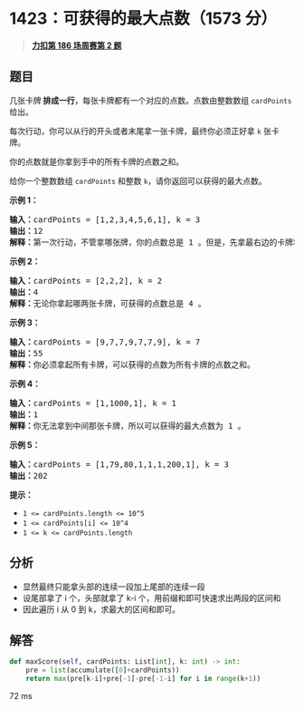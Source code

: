 # 1423：可获得的最大点数（1573 分）


> <u>**[力扣第 186 场周赛第 2 题](https://leetcode.cn/problems/maximum-points-you-can-obtain-from-cards/)**</u>

## 题目

<p>几张卡牌<strong> 排成一行</strong>，每张卡牌都有一个对应的点数。点数由整数数组 <code>cardPoints</code> 给出。</p>

<p>每次行动，你可以从行的开头或者末尾拿一张卡牌，最终你必须正好拿 <code>k</code> 张卡牌。</p>

<p>你的点数就是你拿到手中的所有卡牌的点数之和。</p>

<p>给你一个整数数组 <code>cardPoints</code> 和整数 <code>k</code>，请你返回可以获得的最大点数。</p>



<p><strong>示例 1：</strong></p>

<pre><strong>输入：</strong>cardPoints = [1,2,3,4,5,6,1], k = 3
<strong>输出：</strong>12
<strong>解释：</strong>第一次行动，不管拿哪张牌，你的点数总是 1 。但是，先拿最右边的卡牌将会最大化你的可获得点数。最优策略是拿右边的三张牌，最终点数为 1 + 6 + 5 = 12 。
</pre>

<p><strong>示例 2：</strong></p>

<pre><strong>输入：</strong>cardPoints = [2,2,2], k = 2
<strong>输出：</strong>4
<strong>解释：</strong>无论你拿起哪两张卡牌，可获得的点数总是 4 。
</pre>

<p><strong>示例 3：</strong></p>

<pre><strong>输入：</strong>cardPoints = [9,7,7,9,7,7,9], k = 7
<strong>输出：</strong>55
<strong>解释：</strong>你必须拿起所有卡牌，可以获得的点数为所有卡牌的点数之和。
</pre>

<p><strong>示例 4：</strong></p>

<pre><strong>输入：</strong>cardPoints = [1,1000,1], k = 1
<strong>输出：</strong>1
<strong>解释：</strong>你无法拿到中间那张卡牌，所以可以获得的最大点数为 1 。
</pre>

<p><strong>示例 5：</strong></p>

<pre><strong>输入：</strong>cardPoints = [1,79,80,1,1,1,200,1], k = 3
<strong>输出：</strong>202
</pre>



<p><strong>提示：</strong></p>

<ul>
<li><code>1 &lt;= cardPoints.length &lt;= 10^5</code></li>
<li><code>1 &lt;= cardPoints[i] &lt;= 10^4</code></li>
<li><code>1 &lt;= k &lt;= cardPoints.length</code></li>
</ul>


## 分析

- 显然最终只能拿头部的连续一段加上尾部的连续一段
- 设尾部拿了 i 个，头部就拿了 k-i 个，用前缀和即可快速求出两段的区间和
- 因此遍历  i 从 0 到 k，求最大的区间和即可。

## 解答


```python
def maxScore(self, cardPoints: List[int], k: int) -> int:
	pre = list(accumulate([0]+cardPoints))
	return max(pre[k-i]+pre[-1]-pre[-1-i] for i in range(k+1))
```
72 ms
